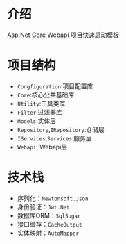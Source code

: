 # 介绍
 Asp.Net Core Webapi 项目快速启动模板

# 项目结构

- `Congfiguration`:项目配置库
- `Core`:核心公共基础库
- `Utility`:工具类库
- `Filter`:过滤器库
- `Models`:实体层
- `Repository`,`IRepository`:仓储层
- `IServices`,`Services`:服务层
- `Webapi`: Webapi层

# 技术栈

- 序列化：`Newtonsoft.Json`
- 身份验证：`Jwt.Net`
- 数据库ORM：`SqlSugar`
- 接口缓存：`CacheOutput`
- 实体映射：`AutoMapper`